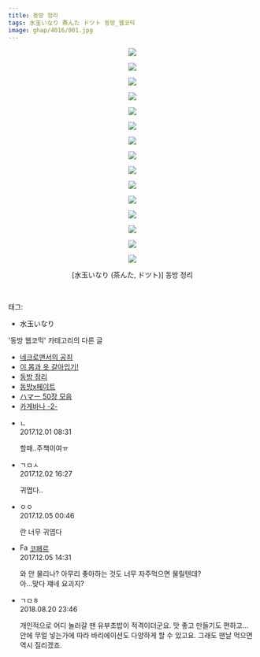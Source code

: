 ```yaml
---
title: 동방 정리
tags: 水玉いなり 茶んた ドツト 동방_웹코믹
image: ghap/4016/001.jpg
---
```

<div class="article">
<p style="text-align: center; clear: none; float: none;"><img src="{{ site.nasurl }}/ghap/4016/001.jpg"/></p>
<p style="text-align: center; clear: none; float: none;"><img src="{{ site.nasurl }}/ghap/4016/002.jpg"/></p>
<p style="text-align: center; clear: none; float: none;"><img src="{{ site.nasurl }}/ghap/4016/003.jpg"/></p>
<p style="text-align: center; clear: none; float: none;"><img src="{{ site.nasurl }}/ghap/4016/004.jpg"/></p>
<p style="text-align: center; clear: none; float: none;"><img src="{{ site.nasurl }}/ghap/4016/005.jpg"/></p>
<p style="text-align: center; clear: none; float: none;"><img src="{{ site.nasurl }}/ghap/4016/006.jpg"/></p>
<p style="text-align: center; clear: none; float: none;"><img src="{{ site.nasurl }}/ghap/4016/007.jpg"/></p>
<p style="text-align: center; clear: none; float: none;"><img src="{{ site.nasurl }}/ghap/4016/008.jpg"/></p>
<p style="text-align: center; clear: none; float: none;"><img src="{{ site.nasurl }}/ghap/4016/009.jpg"/></p>
<p style="text-align: center; clear: none; float: none;"><img src="{{ site.nasurl }}/ghap/4016/010.jpg"/></p>
<p style="text-align: center; clear: none; float: none;"><img src="{{ site.nasurl }}/ghap/4016/011.jpg"/></p>
<p style="text-align: center; clear: none; float: none;"><img src="{{ site.nasurl }}/ghap/4016/012.jpg"/></p>
<p style="text-align: center; clear: none; float: none;"><img src="{{ site.nasurl }}/ghap/4016/013.jpg"/></p>
<p style="text-align: center; clear: none; float: none;"><img src="{{ site.nasurl }}/ghap/4016/014.jpg"/></p>
<p style="text-align: center; clear: none; float: none;"><img src="{{ site.nasurl }}/ghap/4016/015.jpg"/></p>
<p style="text-align: center; clear: none; float: none;">[水玉いなり (茶んた, ドツト)] 동방 정리</p>
<p><br/></p>
</div><div class="tagTrail">
<p>태그: </p>
<ul>
<li>水玉いなり</li>
</ul>
</div><div class="another">
<p>'동방 웹코믹' 카테고리의 다른 글</p>
<ul>
<li><a href="/2017-12-12-ghap_4029">네크로맨서의 공죄</a></li>
<li><a href="/2017-12-12-ghap_4028">이 몸과 옷 갈아입기!</a></li>
<li><a href="/2017-12-01-ghap_4016">동방 정리</a></li>
<li><a href="/2017-11-27-ghap_4005">동방x페이트</a></li>
<li><a href="/2017-11-27-ghap_4004">ハマー 50장 모음</a></li>
<li><a href="/2017-11-27-ghap_4002">카게바나 -2-</a></li>
</ul>
</div><div class="cb_module cb_fluid">
<div class="cb_wrt cb_profile">
<div class="comment">
<ul>
<li class="cb_thumb_off" id="comment15141995">
<div class="cb_comment_area">
<div class="cb_info_area">
<div class="cb_section">
<span class="cb_nick_name">ㄴ</span>
</div>
<div class="cb_section">
<span class="cb_date">2017.12.01 08:31 </span>
</div>
</div>
<div class="cb_dsc_comment">
<p class="cb_dsc">
											할매..주책이여ㅠ
										</p>
</div>
</div></li>
<li class="cb_thumb_off" id="comment15142982">
<div class="cb_comment_area">
<div class="cb_info_area">
<div class="cb_section">
<span class="cb_nick_name">ㄱㅁㅅ</span>
</div>
<div class="cb_section">
<span class="cb_date">2017.12.02 16:27 </span>
</div>
</div>
<div class="cb_dsc_comment">
<p class="cb_dsc">
											귀엽다..
										</p>
</div>
</div></li>
<li class="cb_thumb_off" id="comment15144984">
<div class="cb_comment_area">
<div class="cb_info_area">
<div class="cb_section">
<span class="cb_nick_name">ㅇㅇ</span>
</div>
<div class="cb_section">
<span class="cb_date">2017.12.05 00:46 </span>
</div>
</div>
<div class="cb_dsc_comment">
<p class="cb_dsc">
											란 너무 귀엽다
										</p>
</div>
</div></li>
<li class="cb_thumb_off" id="comment15145350">
<div class="cb_comment_area">
<div class="cb_info_area">
<div class="cb_section">
<span class="cb_nick_name"><img alt="Favicon of http://blog.naver.com/berpo77/221141309481" height="16" onerror="this.onerror=null;this.parentNode.removeChild(this)" src="http://blog.naver.com/favicon.ico" width="16"/> <a href="http://blog.naver.com/berpo77/221141309481" onclick="return openLinkInNewWindow(this)">코페르</a></span>
</div>
<div class="cb_section">
<span class="cb_date">2017.12.05 14:31 </span>
</div>
</div>
<div class="cb_dsc_comment">
<p class="cb_dsc">
											와 안 물리나? 아무리 좋아하는 것도 너무 자주먹으면 물릴텐데? <br/>
아...맞다 쟤네 요괴지? 
										</p>
</div>
</div></li>
<li class="cb_thumb_off" id="comment15313108">
<div class="cb_comment_area">
<div class="cb_info_area">
<div class="cb_section">
<span class="cb_nick_name">ㄱㅁㅎ</span>
</div>
<div class="cb_section">
<span class="cb_date">2018.08.20 23:46 </span>
</div>
</div>
<div class="cb_dsc_comment">
<p class="cb_dsc">
											개인적으로 어디 놀러갈 땐 유부초밥이 적격이더군요. 맛 좋고 만들기도 편하고... 안에 무얼 넣는가에 따라 바리에이션도 다양하게 할 수 있고요. 그래도 맨날 먹으면 역시 질리겠죠.
										</p>
</div>
</div></li>
</ul>
</div>
</div><!-- commentList close -->
</div>
